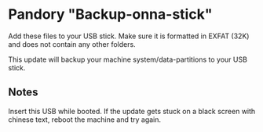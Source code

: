 # Pandory "Backup-onna-stick"

Add these files to your USB stick. Make sure it is formatted in EXFAT (32K) 
and does not contain any other folders.

This update will backup your machine system/data-partitions to your USB stick.


## Notes

Insert this USB while booted. If the update gets stuck on a black screen with chinese text, 
reboot the machine and try again.
